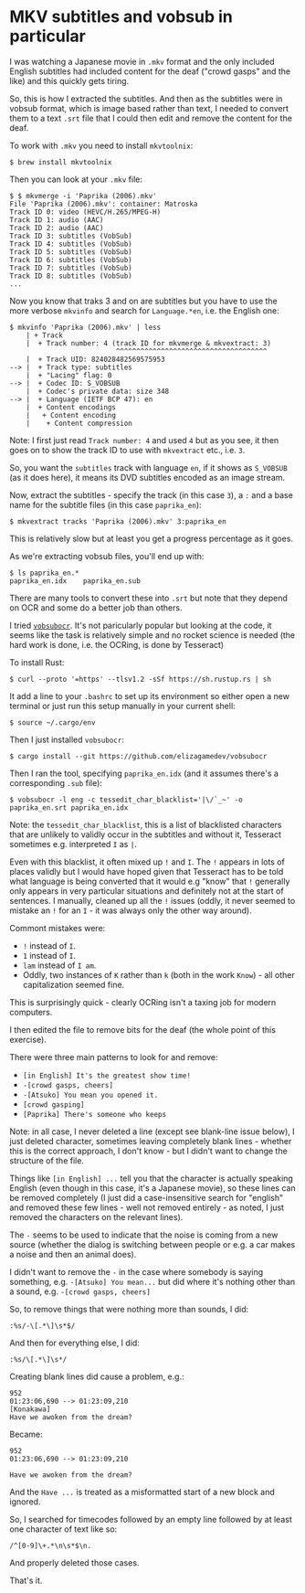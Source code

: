 MKV subtitles and vobsub in particular
======================================

I was watching a Japanese movie in `.mkv` format and the only included English subtitles had included content for the deaf ("crowd gasps" and the like) and this quickly gets tiring.

So, this is how I extracted the subtitles. And then as the subtitles were in vobsub format, which is image based rather than text, I needed to convert them to a text `.srt` file that I could then edit and remove the content for the deaf.

To work with `.mkv` you need to install `mkvtoolnix`:

```
$ brew install mkvtoolnix
```

Then you can look at your `.mkv` file:

```
$ $ mkvmerge -i 'Paprika (2006).mkv' 
File 'Paprika (2006).mkv': container: Matroska
Track ID 0: video (HEVC/H.265/MPEG-H)
Track ID 1: audio (AAC)
Track ID 2: audio (AAC)
Track ID 3: subtitles (VobSub)
Track ID 4: subtitles (VobSub)
Track ID 5: subtitles (VobSub)
Track ID 6: subtitles (VobSub)
Track ID 7: subtitles (VobSub)
Track ID 8: subtitles (VobSub)
...
```

Now you know that traks 3 and on are subtitles but you have to use the more verbose `mkvinfo` and search for `Language.*en`, i.e. the English one:

```
$ mkvinfo 'Paprika (2006).mkv' | less
    | + Track
    |  + Track number: 4 (track ID for mkvmerge & mkvextract: 3)
                          ^^^^^^^^^^^^^^^^^^^^^^^^^^^^^^^^^^^^^
    |  + Track UID: 824028482569575953
--> |  + Track type: subtitles
    |  + "Lacing" flag: 0
--> |  + Codec ID: S_VOBSUB
    |  + Codec's private data: size 348
--> |  + Language (IETF BCP 47): en
    |  + Content encodings
    |   + Content encoding
    |    + Content compression
```

Note: I first just read `Track number: 4` and used `4` but as you see, it then goes on to show the track ID to use with `mkvextract` etc., i.e. `3`.

So, you want the `subtitles` track with language `en`, if it shows as `S_VOBSUB` (as it does here), it means its DVD subtitles encoded as an image stream.

Now, extract the subtitles - specify the track (in this case `3`), a `:` and a base name for the subtitle files (in this case `paprika_en`):

```
$ mkvextract tracks 'Paprika (2006).mkv' 3:paprika_en
```

This is relatively slow but at least you get a progress percentage as it goes.

As we're extracting vobsub files, you'll end up with:

```
$ ls paprika_en.*
paprika_en.idx    paprika_en.sub
```

There are many tools to convert these into `.srt` but note that they depend on OCR and some do a better job than others.

I tried [`vobsubocr`](https://github.com/elizagamedev/vobsubocr). It's not paricularly popular but looking at the code, it seems like the task is relatively simple and no rocket science is needed (the hard work is done, i.e. the OCRing, is done by Tesseract)

To install Rust:

```
$ curl --proto '=https' --tlsv1.2 -sSf https://sh.rustup.rs | sh
```

It add a line to your `.bashrc` to set up its environment so either open a new terminal or just run this setup manually in your current shell:

```
$ source ~/.cargo/env
```

Then I just installed `vobsubocr`:

```
$ cargo install --git https://github.com/elizagamedev/vobsubocr
```

Then I ran the tool, specifying `paprika_en.idx` (and it assumes there's a corresponding `.sub` file):

```
$ vobsubocr -l eng -c tessedit_char_blacklist='|\/`_~' -o paprika_en.srt paprika_en.idx
```

Note: the `tessedit_char_blacklist`, this is a list of blacklisted characters that are unlikely to validly occur in the subtitles and without it, Tesseract sometimes e.g. interpreted `I` as `|`.

Even with this blacklist, it often mixed up `!` and `I`. The `!` appears in lots of places validly but I would have hoped given that Tesseract has to be told what language is being converted that it would e.g "know" that `!` generally only appears in very particular situations and definitely not at the start of sentences. I manually, cleaned up all the `!` issues (oddly, it never seemed to mistake an `!` for an `I` - it was always only the other way around).

Commont mistakes were:

* `!` instead of `I`.
* `1` instead of `I`.
* `lam` instead of `I am`.
* Oddly, two instances of `K` rather than `k` (both in the work `Know`) - all other capitalization seemed fine.

This is surprisingly quick - clearly OCRing isn't a taxing job for modern computers.

I then edited the file to remove bits for the deaf (the whole point of this exercise).

There were three main patterns to look for and remove:

* `[in English] It's the greatest show time!`
* `-[crowd gasps, cheers]`
* `-[Atsuko] You mean you opened it.`
* `[crowd gasping]`
* `[Paprika] There's someone who keeps`

Note: in all case, I never deleted a line (except see blank-line issue below), I just deleted character, sometimes leaving completely blank lines - whether this is the correct approach, I don't know - but I didn't want to change the structure of the file.

Things like `[in English] ...` tell you that the character is actually speaking English (even though in this case, it's a Japanese movie), so these lines can be removed completely (I just did a case-insensitive search for "english" and removed these few lines - well not removed entirely - as noted, I just removed the characters on the relevant lines).

The `-` seems to be used to indicate that the noise is coming from a new source (whether the dialog is switching between people or e.g. a car makes a noise and then an animal does).

I didn't want to remove the `-` in the case where somebody is saying something, e.g. `-[Atsuko] You mean...` but did where it's nothing other than a sound, e.g. `-[crowd gasps, cheers]`

So, to remove things that were nothing more than sounds, I did:

```
:%s/-\[.*\]\s*$/
```

And then for everything else, I did:

```
:%s/\[.*\]\s*/
```

Creating blank lines did cause a problem, e.g.:

```
952
01:23:06,690 --> 01:23:09,210
[Konakawa]
Have we awoken from the dream?
```

Became: 

```
952
01:23:06,690 --> 01:23:09,210

Have we awoken from the dream?
```

And the `Have ...` is treated as a misformatted start of a new block and ignored.

So, I searched for timecodes followed by an empty line followed by at least one character of text like so:

`/^[0-9]\+.*\n\s*$\n.`

And properly deleted those cases.

That's it.
